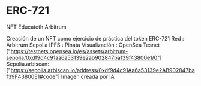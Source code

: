# ERC-721
NFT Educateth Arbitrum

Creación de un NFT como ejercicio de práctica del token ERC-721
Red : Arbitrum Sepolia
IPFS : Pinata 
Visualización : OpenSea Tesnet ["https://testnets.opensea.io/es/assets/arbitrum-sepolia/0xdf9d4c91aa6a53139e2ab902847baf39f43800e1/0"]
Sepolia.arbiscan: ["https://sepolia.arbiscan.io/address/0xdf9d4c91Aa6a53139e2AB902847baf39F43800E1#code"]
Imagen creada por IA 